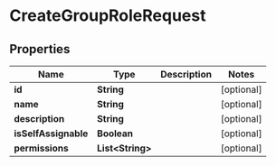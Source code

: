 

# CreateGroupRoleRequest


## Properties

| Name | Type | Description | Notes |
|------------ | ------------- | ------------- | -------------|
|**id** | **String** |  |  [optional] |
|**name** | **String** |  |  [optional] |
|**description** | **String** |  |  [optional] |
|**isSelfAssignable** | **Boolean** |  |  [optional] |
|**permissions** | **List&lt;String&gt;** |  |  [optional] |



